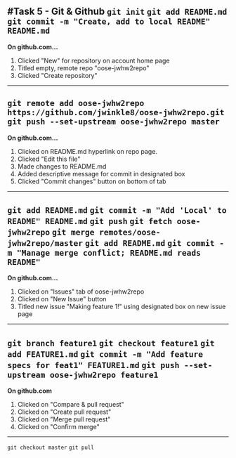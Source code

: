 #Task 5 - Git & Github
`git init`
`git add README.md`
`git commit -m "Create, add to local README" README.md`
-------------------------------------------
**On github.com...**
1. Clicked "New" for repository on account home page
2. Titled empty, remote repo "oose-jwhw2repo"
3. Clicked "Create repository"
------------------------------------------
`git remote add oose-jwhw2repo https://github.com/jwinkle8/oose-jwhw2repo.git`
`git push --set-upstream oose-jwhw2repo master`
-------------------------------------------
**On github.com...**
1. Clicked on README.md hyperlink on repo page.
2. Clicked "Edit this file"
3. Made changes to README.md
4. Added descriptive message for commit in designated box
5. Clicked "Commit changes" button on bottom of tab
-------------------------------------------
`git add README.md`
`git commit -m "Add 'Local' to README" README.md`
`git push`
`git fetch oose-jwhw2repo`
`git merge remotes/oose-jwhw2repo/master`
`git add README.md`
`git commit -m "Manage merge conflict; README.md reads README"`
-------------------------------------------
**On github.com...**
1. Clicked on "Issues" tab of oose-jwhw2repo
2. Clicked on "New Issue" button
3. Titled new issue "Making feature 1!" using designated box on new issue page
-------------------------------------------
`git branch feature1`
`git checkout feature1`
`git add FEATURE1.md`
`git commit -m "Add feature specs for feat1" FEATURE1.md` 
`git push --set-upstream oose-jwhw2repo feature1`
-------------------------------------------
**On github.com**
1. Clicked on "Compare & pull request"
2. Clicked on "Create pull request"
3. Clicked on "Merge pull request"
4. Clicked on "Confirm merge"
-------------------------------------------
`git checkout master`
`git pull`
